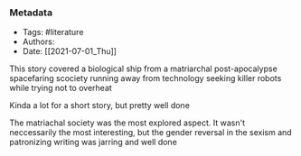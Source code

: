 ### Metadata
- Tags: #literature
- Authors:
- Date: [[2021-07-01_Thu]]

This story covered a biological ship from a matriarchal post-apocalypse spacefaring scociety running away from technology seeking killer robots while trying not to overheat

Kinda a lot for a short story, but pretty well done

The matriachal society was the most explored aspect. It wasn't neccessarily the most interesting, but the gender reversal in the sexism and patronizing writing was jarring and well done